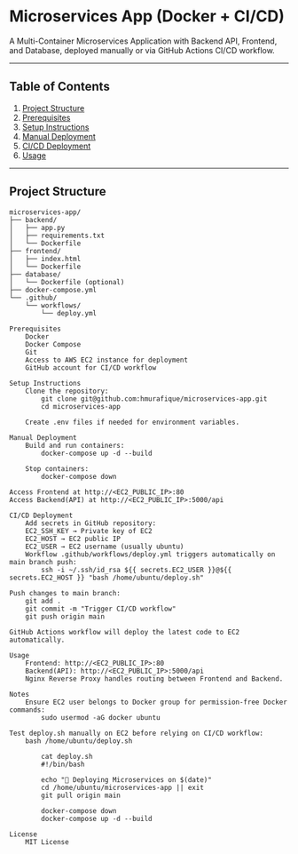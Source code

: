 # Microservices App (Docker + CI/CD)

A Multi-Container Microservices Application with Backend API, Frontend, and Database, deployed manually or via GitHub Actions CI/CD workflow.

---

## Table of Contents

1. [Project Structure](#project-structure)  
2. [Prerequisites](#prerequisites)  
3. [Setup Instructions](#setup-instructions)  
4. [Manual Deployment](#manual-deployment)  
5. [CI/CD Deployment](#ci-cd-deployment)  
6. [Usage](#usage)

---

## Project Structure

```text
microservices-app/
├── backend/
│   ├── app.py
│   ├── requirements.txt
│   └── Dockerfile
├── frontend/
│   ├── index.html
│   └── Dockerfile
├── database/
│   └── Dockerfile (optional)
├── docker-compose.yml
└── .github/
    └── workflows/
        └── deploy.yml

Prerequisites
	Docker
	Docker Compose	
	Git
	Access to AWS EC2 instance for deployment
	GitHub account for CI/CD workflow

Setup Instructions
	Clone the repository:
		git clone git@github.com:hmurafique/microservices-app.git
		cd microservices-app

	Create .env files if needed for environment variables.

Manual Deployment
	Build and run containers:
		docker-compose up -d --build

	Stop containers:
		docker-compose down

Access Frontend at http://<EC2_PUBLIC_IP>:80
Access Backend(API) at http://<EC2_PUBLIC_IP>:5000/api

CI/CD Deployment
	Add secrets in GitHub repository:
	EC2_SSH_KEY → Private key of EC2
	EC2_HOST → EC2 public IP
	EC2_USER → EC2 username (usually ubuntu)
	Workflow .github/workflows/deploy.yml triggers automatically on main branch push:
		ssh -i ~/.ssh/id_rsa ${{ secrets.EC2_USER }}@${{ secrets.EC2_HOST }} "bash /home/ubuntu/deploy.sh"

Push changes to main branch:
	git add .
	git commit -m "Trigger CI/CD workflow"
	git push origin main

GitHub Actions workflow will deploy the latest code to EC2 automatically.

Usage
	Frontend: http://<EC2_PUBLIC_IP>:80
	Backend(API): http://<EC2_PUBLIC_IP>:5000/api
	Nginx Reverse Proxy handles routing between Frontend and Backend.

Notes
	Ensure EC2 user belongs to Docker group for permission-free Docker commands:
		sudo usermod -aG docker ubuntu

Test deploy.sh manually on EC2 before relying on CI/CD workflow:
	bash /home/ubuntu/deploy.sh

		cat deploy.sh 
		#!/bin/bash
		
		echo "🚀 Deploying Microservices on $(date)"
		cd /home/ubuntu/microservices-app || exit
		git pull origin main

		docker-compose down
		docker-compose up -d --build

License
	MIT License
